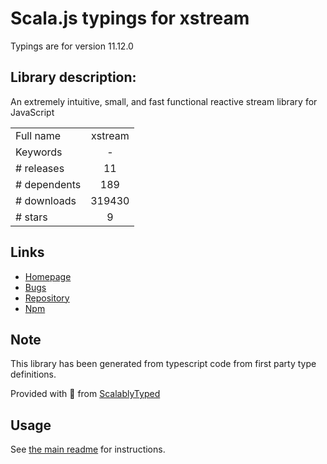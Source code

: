 
# Scala.js typings for xstream

Typings are for version 11.12.0

## Library description:
An extremely intuitive, small, and fast functional reactive stream library for JavaScript

|                    |                 |
| ------------------ | :-------------: |
| Full name          | xstream |
| Keywords           | - |
| # releases         | 11 |
| # dependents       | 189 |
| # downloads        | 319430 |
| # stars            | 9 |

## Links
- [Homepage](https://github.com/staltz/xstream#readme)
- [Bugs](https://github.com/staltz/xstream/issues)
- [Repository](https://github.com/staltz/xstream)
- [Npm](https://www.npmjs.com/package/xstream)
    


## Note
This library has been generated from typescript code from first party type definitions.

Provided with :purple_heart: from [ScalablyTyped](https://github.com/oyvindberg/ScalablyTyped)

## Usage
See [the main readme](../../readme.md) for instructions.


